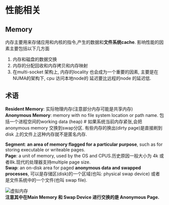 # 性能相关

## Memory

内存主要用来存储应用和内核的指令,产生的数据和**文件系统cache**. 影响性能的因素主要包括以下几方面  
1. 内存和磁盘的数据交换
2. 内存的分配回收和内存拷贝和内存映射
3. 在multi-socket 架构上, 内存的locality 也会成为一个重要的因素, 主要是在NUMA的架构下, cpu 访问本地node的 延迟要比远程的node 的延迟低.

## 术语

**Resident Memory**: 实际物理内存(注意部分内存可能是共享内存)  
**Anonymous Memory**: memory with no file system location or path name. 包括一个进程空间的working data (heap)  # 如果系统当前内存紧张,会把anonymous memory 交换到swap分区. 有些内存的换出(dirty page)是直接刷到disk 上的文件上这种内存就不是匿名内存.  
     
**Segment**: **an area of memory flagged for a particular purpose**, such as for storing executable or writeable pages.   
**Page**: a unit of memory, used by the OS and CPUS.历史原因一般大小为 4k 或者8k.现代的处理器支持multiple page size.   
**Swap**: an on-disk area for paged **anonymous data and swapped processes**, 可以是存储区(disk)的一个区域(也叫: physical swap device) 或者是文件系统中的一个文件(也叫 swap file). 

![虚拟内存](https://code.csdn.net/KnightYu/engineerdraft/file/img/vm.png)  
**注意其中在Main Memory 和 Swap Device 进行交换的是 Anonymous Page.**
